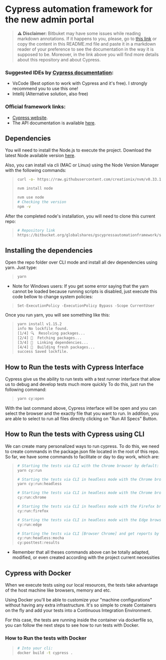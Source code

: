# Cypress automation framework for the new admin portal

> **⚠ Disclaimer:**
 Bitbuket may have some issues while reading markdown annotations. If it happens to you, please, go to [this link](https://globalshares.atlassian.net/wiki/spaces/GCE/pages/2825781674/Setup+and+how+to+run+tests) or copy the content in this README.md file and paste it in a markdown reader of your preference to see the documentation in the way it is supposed to be. Moreover, in the link above you will find more details about this repository and about Cypress.


### Suggested IDEs by [Cypress documentation](https://docs.cypress.io/guides/tooling/IDE-integration.html#Extensions-amp-Plugins):
- VsCode (Best option to work with Cypress and it's free). I strongly recommend you to use this one!
- Intellij (Alternative solution, also free)

### Official framework links:
- [Cypress website](https://www.cypress.io/).
- The API documentation is available [here](https://docs.cypress.io/api/api/table-of-contents.html). 

## Dependencies
You will need to install the Node.js to execute the project. 
Download the latest Node available version [here](https://nodejs.org/en/). 

Also, you can install via cli (MAC or Linux) using the Node Version Manager with the following commands:

> ```bash
> curl -o- https://raw.githubusercontent.com/creationix/nvm/v0.33.1/install.sh | bash
>
> nvm install node
>
> nvm use node
> # Checking the version
> npm -v
> ```

After the completed node's installation, you will need to clone this current repo:

> ```bash
> # Repository link
> https://bitbucket.org/globalshares/gscypressautomationframework/src/master/
> ```

## Installing the dependencies 
Open the repo folder over CLI mode and install all dev dependencies using yarn. Just type:
> ```bash
> yarn 
> ```

* Note for Windows users: If you get some error saying that the yarn cannot be loaded because running scripts is disabled, just execute this code bellow to change system policies:

> ```Set-ExecutionPolicy -ExecutionPolicy Bypass -Scope CurrentUser```

Once you run yarn, you will see something like this:
> ```bash
> yarn install v1.15.2
> info No lockfile found.
> [1/4] 🔍  Resolving packages...
> [2/4] 🚚  Fetching packages...
> [3/4] 🔗  Linking dependencies...
> [4/4] 🔨  Building fresh packages...
> success Saved lockfile.
> ```

## How to Run the tests with Cypress Interface

Cypress give us the ability to run tests with a test runner interface that allow us to debug and develop tests much more quickly
To do this, just run the following command: 

> ```bash
> yarn cy:open
> ```

With the last command above, Cypress interface will be open and you can select the browser and the exactly file that you want to run. In addition, you are able to select to run all files directly clicking on "Run All Specs" Button.

## How to Run the tests with Cypress using CLI
We can create many personalized ways to run cypress. To do this, we need to create commands in the package.json file located in the root of this repo. So far, we have some commands to facilitate or day to day work, which are:

> ```bash
> # Starting the tests via CLI with the Chrome browser by default:
> yarn cy:run
>
> # Starting the tests via CLI in headless mode with the Chrome browser by default:
> yarn cy:run:headless
>
> # Starting the tests via CLI in headless mode with the Chrome browser:
> cy:run:chrome
>
> # Starting the tests via CLI in headless mode with the Firefox browser:
> cy:run:firefox
>
> # Starting the tests via CLI in headless mode with the Edge browser:
> cy:run:edge
>
> # Starting the tests via CLI [Browser Chrome] and get reports by the end (run each command after the other):
> cy:run:headless:mocha
> cy:posttest:results
> ```

* Remember that all theses commands above can be totally adapted, modified, or even created according with the project current necessities

## Cypress with Docker
When we execute tests using our local resources, the tests take advantage of the host machine like browsers, memory and etc.

Using Docker you'll be able to customize your "machine configurations" without having any extra infrastructure. It's so simple to create Containers on the fly and add your tests into a Continuous Integration Environment.

For this case, the tests are running inside the container via dockerfile so, you can follow the next steps to see how to run tests with Docker.

### How to Run the tests with Docker
> ```bash
> # Into your cli:
> docker build -t cypress .
> ```